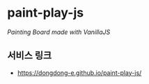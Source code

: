 # paint-play-js

*Painting Board made with VanillaJS*

## **서비스 링크**

-   https://dongdong-e.github.io/paint-play-js/ 

